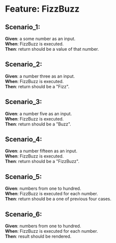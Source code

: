 # Feature: FizzBuzz


## Scenario_1:

**Given**: a some number as an input. <br>
**When**: FizzBuzz is executed. <br>
**Then**: return should be a value of that number. <br>

## Scenario_2:

**Given**: a number three as an input. <br>
**When**: FizzBuzz is executed. <br>
**Then**: return should be a "Fizz". <br>

## Scenario_3:

**Given**: a number five as an input. <br>
**When**: FizzBuzz is executed. <br>
**Then**: return should be a "Buzz". <br>

## Scenario_4:

**Given**: a number fifteen as an input. <br>
**When**: FizzBuzz is executed. <br>
**Then**: return should be a "FizzBuzz". <br>

## Scenario_5:

**Given**: numbers from one to hundred. <br>
**When**: FizzBuzz is executed for each number. <br>
**Then**: return should be a one of previous four cases. <br>

## Scenario_6:

**Given**: numbers from one to hundred. <br>
**When**: FizzBuzz is executed for each number. <br>
**Then**: result should be rendered. <br>
